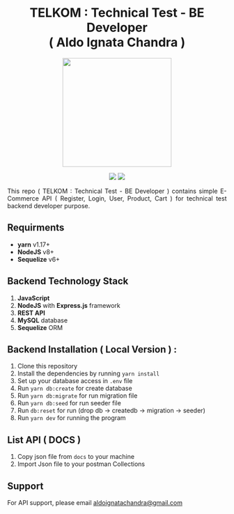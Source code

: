 <h1 align="center">TELKOM : Technical Test - BE Developer
<br>( Aldo Ignata Chandra )</h1>

<p align="center">
  <img src="https://upload.wikimedia.org/wikipedia/commons/thumb/d/d9/Node.js_logo.svg/1280px-Node.js_logo.svg.png" width="250"/>
</p>

<p align="center">
    <img src="https://img.shields.io/badge/-Backend-blue?style=for-the-badge&logo=">
    <img src="https://img.shields.io/badge/-javascript-yellow?style=for-the-badge&logo=">
</p>

<p align="justify">
    This repo ( TELKOM : Technical Test - BE Developer ) contains simple E-Commerce API ( Register, Login, User, Product, Cart ) for technical test backend developer purpose.
</p>

## Requirments

- **yarn** v1.17+
- **NodeJS** v8+
- **Sequelize** v6+

## Backend Technology Stack

1. **JavaScript**
2. **NodeJS** with **Express.js** framework
3. **REST API**
4. **MySQL** database
5. **Sequelize** ORM

## Backend Installation ( Local Version ) :

1. Clone this repository
2. Install the dependencies by running `yarn install`
3. Set up your database access in `.env` file
4. Run `yarn db:create` for create database
5. Run `yarn db:migrate` for run migration file
6. Run `yarn db:seed` for run seeder file
7. Run `db:reset` for run (drop db -> createdb -> migration -> seeder)
8. Run `yarn dev` for running the program

## List API ( DOCS )

1. Copy json file from `docs` to your machine
2. Import Json file to your postman Collections

## Support

For API support, please email aldoignatachandra@gmail.com
